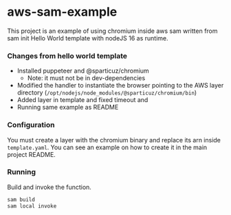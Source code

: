 # aws-sam-example

This project is an example of using chromium inside aws sam written from sam init Hello World template with nodeJS 16 as runtime.

### Changes from hello world template

- Installed puppeteer and @sparticuz/chromium
  - Note: it must not be in dev-dependencies
- Modified the handler to instantiate the browser pointing to the AWS layer directory (`/opt/nodejs/node_modules/@sparticuz/chromium/bin`)
- Added layer in template and fixed timeout and
- Running same example as README

### Configuration

You must create a layer with the chromium binary and replace its arn inside `template.yaml`. You can see an example on how to create it in the main project README.

### Running

Build and invoke the function.

```bash
sam build
sam local invoke
```

